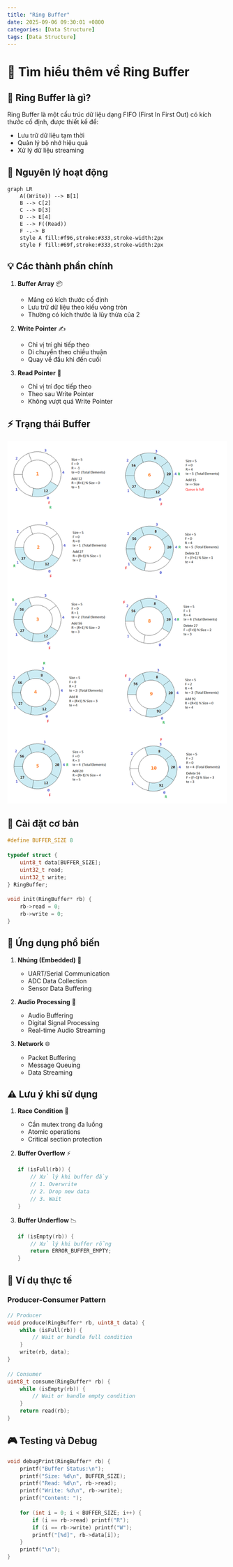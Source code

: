 ```yaml
---
title: "Ring Buffer"
date: 2025-09-06 09:30:01 +0800
categories: [Data Structure]
tags: [Data Structure]
---
```


# 🔄 Tìm hiểu thêm về Ring Buffer

## 📝 Ring Buffer là gì?

Ring Buffer là một cấu trúc dữ liệu dạng FIFO (First In First Out) có kích thước cố định, được thiết kế để:
- Lưu trữ dữ liệu tạm thời
- Quản lý bộ nhớ hiệu quả
- Xử lý dữ liệu streaming

## 🎯 Nguyên lý hoạt động

```mermaid
graph LR
    A((Write)) --> B[1]
    B --> C[2]
    C --> D[3]
    D --> E[4]
    E --> F((Read))
    F -.-> B
    style A fill:#f96,stroke:#333,stroke-width:2px
    style F fill:#69f,stroke:#333,stroke-width:2px
```

## 💡 Các thành phần chính

1. **Buffer Array** 📦
   - Mảng có kích thước cố định
   - Lưu trữ dữ liệu theo kiểu vòng tròn
   - Thường có kích thước là lũy thừa của 2

2. **Write Pointer** ✍️
   - Chỉ vị trí ghi tiếp theo
   - Di chuyển theo chiều thuận
   - Quay về đầu khi đến cuối

3. **Read Pointer** 👀
   - Chỉ vị trí đọc tiếp theo
   - Theo sau Write Pointer
   - Không vượt quá Write Pointer

## ⚡ Trạng thái Buffer

![Queue Example](/assets/DataStructure/RingBuffer/RingBuffer.png)

## 🔧 Cài đặt cơ bản

```c
#define BUFFER_SIZE 8

typedef struct {
    uint8_t data[BUFFER_SIZE];
    uint32_t read;
    uint32_t write;
} RingBuffer;

void init(RingBuffer* rb) {
    rb->read = 0;
    rb->write = 0;
}
```

## 🚀 Ứng dụng phổ biến

1. **Nhúng (Embedded)** 🔌
   - UART/Serial Communication
   - ADC Data Collection
   - Sensor Data Buffering

2. **Audio Processing** 🎵
   - Audio Buffering
   - Digital Signal Processing
   - Real-time Audio Streaming

3. **Network** 🌐
   - Packet Buffering
   - Message Queuing
   - Data Streaming

## ⚠️ Lưu ý khi sử dụng

1. **Race Condition** 🏃
   - Cần mutex trong đa luồng
   - Atomic operations
   - Critical section protection

2. **Buffer Overflow** ⚡
   ```c
   if (isFull(rb)) {
       // Xử lý khi buffer đầy
       // 1. Overwrite
       // 2. Drop new data
       // 3. Wait
   }
   ```

3. **Buffer Underflow** 📉
   ```c
   if (isEmpty(rb)) {
       // Xử lý khi buffer rỗng
       return ERROR_BUFFER_EMPTY;
   }
   ```

## 💪 Ví dụ thực tế

### Producer-Consumer Pattern
```c
// Producer
void produce(RingBuffer* rb, uint8_t data) {
    while (isFull(rb)) {
        // Wait or handle full condition
    }
    write(rb, data);
}

// Consumer
uint8_t consume(RingBuffer* rb) {
    while (isEmpty(rb)) {
        // Wait or handle empty condition
    }
    return read(rb);
}
```

## 🎮 Testing và Debug

```c
void debugPrint(RingBuffer* rb) {
    printf("Buffer Status:\n");
    printf("Size: %d\n", BUFFER_SIZE);
    printf("Read: %d\n", rb->read);
    printf("Write: %d\n", rb->write);
    printf("Content: ");
    
    for (int i = 0; i < BUFFER_SIZE; i++) {
        if (i == rb->read) printf("R");
        if (i == rb->write) printf("W");
        printf("[%d]", rb->data[i]);
    }
    printf("\n");
}
```
